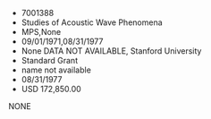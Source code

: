* 7001388
* Studies of Acoustic Wave Phenomena
* MPS,None
* 09/01/1971,08/31/1977
* None   DATA NOT AVAILABLE, Stanford University
* Standard Grant
*   name not available
* 08/31/1977
* USD 172,850.00

NONE